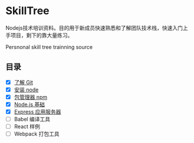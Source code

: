 # SkillTree

Nodejs技术培训资料。目的用于新成员快速熟悉和了解团队技术栈，快速入门上手项目，剩下的靠大量练习。

Persnonal skill tree trainning source

## 目录

- [x] [了解 Git](https://github.com/timnity/SkillTree/blob/master/Git/Outline.md)
- [x] [安装 node](https://github.com/timnity/SkillTree/blob/master/NodeInstall/Outline.md)
- [x] [包管理器 npm](https://github.com/timnity/SkillTree/blob/master/NPM/Outline.md)
- [x] [Node.js 基础](https://github.com/timnity/SkillTree/blob/master/NodeBase/Outline.md)
- [x] [Express 应用服务器](https://github.com/timnity/SkillTree/blob/master/ExpressServer/Outline.md)
- [ ] Babel 编译工具
- [ ] React 样例
- [ ] Webpack 打包工具
